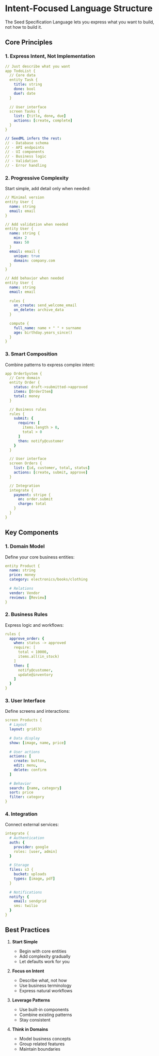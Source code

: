 # Intent-Focused Language Structure

The Seed Specification Language lets you express what you want to build, not how to build it.

## Core Principles

### 1. Express Intent, Not Implementation

```yaml
// Just describe what you want
app TodoList {
  // Core data
  entity Task {
    title: string
    done: bool
    due?: date
  }
  
  // User interface
  screen Tasks {
    list: [title, done, due]
    actions: [create, complete]
  }
}

// SeedML infers the rest:
// - Database schema
// - API endpoints
// - UI components
// - Business logic
// - Validation
// - Error handling
```

### 2. Progressive Complexity

Start simple, add detail only when needed:

```yaml
// Minimal version
entity User {
  name: string
  email: email
}

// Add validation when needed
entity User {
  name: string {
    min: 2
    max: 50
  }
  email: email {
    unique: true
    domain: company.com
  }
}

// Add behavior when needed
entity User {
  name: string
  email: email
  
  rules {
    on_create: send_welcome_email
    on_delete: archive_data
  }
  
  compute {
    full_name: name + " " + surname
    age: birthday.years_since()
  }
}
```

### 3. Smart Composition

Combine patterns to express complex intent:

```yaml
app OrderSystem {
  // Core domain
  entity Order {
    status: draft->submitted->approved
    items: [OrderItem]
    total: money
  }

  // Business rules
  rules {
    submit: {
      require: [
        items.length > 0,
        total > 0
      ]
      then: notify@customer
    }
  }

  // User interface
  screen Orders {
    list: [id, customer, total, status]
    actions: [create, submit, approve]
  }

  // Integration
  integrate {
    payment: stripe {
      on: order.submit
      charge: total
    }
  }
}
```

## Key Components

### 1. Domain Model
Define your core business entities:

```yaml
entity Product {
  name: string
  price: money
  category: electronics/books/clothing
  
  # Relations
  vendor: Vendor
  reviews: [Review]
}
```

### 2. Business Rules
Express logic and workflows:

```yaml
rules {
  approve_order: {
    when: status -> approved
    require: [
      total < 10000,
      items.all(in_stock)
    ]
    then: [
      notify@customer,
      update@inventory
    ]
  }
}
```

### 3. User Interface
Define screens and interactions:

```yaml
screen Products {
  # Layout
  layout: grid(3)
  
  # Data display
  show: [image, name, price]
  
  # User actions
  actions: [
    create: button,
    edit: menu,
    delete: confirm
  ]
  
  # Behavior
  search: [name, category]
  sort: price
  filter: category
}
```

### 4. Integration
Connect external services:

```yaml
integrate {
  # Authentication
  auth: {
    provider: google
    roles: [user, admin]
  }
  
  # Storage
  files: s3 {
    bucket: uploads
    types: [image, pdf]
  }
  
  # Notifications
  notify: {
    email: sendgrid
    sms: twilio
  }
}
```

## Best Practices

1. **Start Simple**
   - Begin with core entities
   - Add complexity gradually
   - Let defaults work for you

2. **Focus on Intent**
   - Describe what, not how
   - Use business terminology
   - Express natural workflows

3. **Leverage Patterns**
   - Use built-in components
   - Combine existing patterns
   - Stay consistent

4. **Think in Domains**
   - Model business concepts
   - Group related features
   - Maintain boundaries
